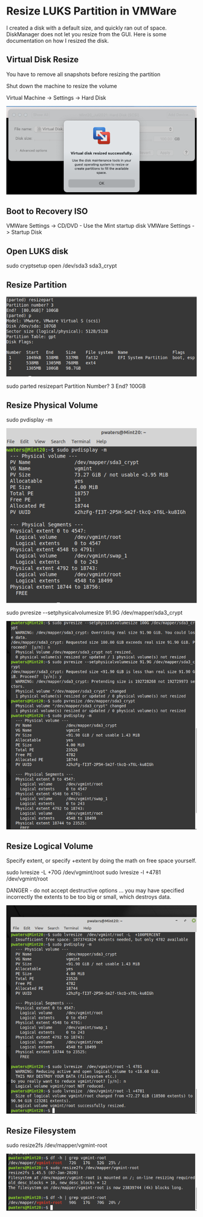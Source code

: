 # Resize LUKS Partition in VMWare

I created a disk with a default size, and quickly ran out of space. DiskManager does not let you resize from the GUI. Here is some documentation on how I resized the disk.

## Virtual Disk Resize

You have to remove all snapshots before resizing the partition

Shut down the machine to resize the volume

Virtual Machine -> Settings -> Hard Disk

![](./VMWareResize.png)

## Boot to Recovery ISO

VMWare Settings -> CD/DVD - Use the Mint startup disk
VMWare Settings -> Startup Disk

## Open LUKS disk
sudo cryptsetup open /dev/sda3 sda3_crypt

## Resize Partition

![](./resizepart.png)

sudo parted 
resizepart
Partition Number? 3
End? 100GB


## Resize Physical Volume
sudo pvdisplay -m

![](./pvdisplay.png)

sudo pvresize --setphysicalvolumesize 91.9G /dev/mapper/sda3_crypt 

![](./pv100.png)


## Resize Logical Volume
Specify extent, or specify +extent by doing the math on free space yourself. 
 
sudo lvresize -L +70G /dev/vgmint/root 
sudo lvresize -l +4781 /dev/vgmint/root 

DANGER - do not accept destructive options ...  you may have specified incorrectly the extents to be too big or small, which destroys data.


![](./lvresize.png)

## Resize Filesystem
sudo resize2fs /dev/mapper/vgmint-root

![](./resize2fs.png)
